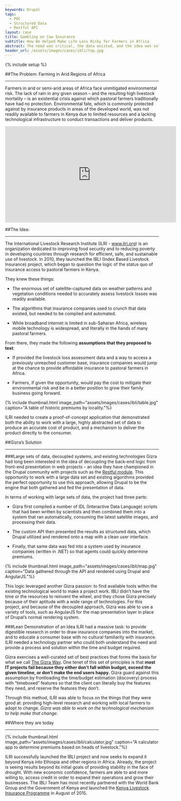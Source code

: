 ```yaml
---
keywords: Drupal
tags:
  - POC
  - Structured Data
  - Restful API
layout: case
title: Gambling on Cow Insurance
subtitle: How We Helped Make Life Less Risky for Farmers in Africa
abstract: The need was critical, the data existed, and the idea was solid. One organization needed a way to demonstrate that they could compile existing data, process it with known algorithms, and produce logical, readable maps so that farmers in Africa could be insured on the open market. Gizra found a way to help.
header_url: /assets/images/cases/ibli/top.jpg
---
```



{% include setup %}

##The Problem: Farming in Arid Regions of Africa
___________


Farmers in arid or semi-arid areas of Africa face unmitigated environmental risk. The lack of rain in any given season – and the resulting high livestock mortality – is an existential crisis against which pastoral farmers traditionally have had no protection. Environmental fate, which is commonly protected against by insurance products in areas of the developed world, was not readily available to farmers in Kenya due to limited resources and a lacking technological infrastructure to conduct transactions and deliver products.

<div class="embed-responsive embed-responsive-16by9">
<iframe class="embed-responsive-item" width="560" height="315" src="https://www.youtube.com/embed/1-w7iht20nw?list=PLCLZXIdq9v2RBlzJtuIR4CqRPvDVcaGBX" frameborder="0" allowfullscreen></iframe>
</div>


##The Idea:
___________________________

The International Livestock Research Institute (ILRI - www.ilri.org) is an organization dedicated to improving food security and to reducing poverty in developing countries through research for efficient, safe, and sustainable use of livestock. In 2010, they launched the IBLI (Index Based Livestock Insurance) project, which began to question the logic of the status quo of insurance access to pastoral farmers in Kenya.


They knew these things:

-  The enormous set of satellite-captured data on weather patterns and vegetation conditions needed to accurately assess livestock losses was readily available.

-  The algorithms that insurance companies used to crunch that data existed, but needed to be compiled and automated.

-  While broadband internet is limited in sub-Saharan Africa, wireless mobile technology is widespread, and literally in the hands of many pastoral farmers.


From there, they made the following **assumptions that they proposed to test**: 

-  If provided the livestock loss assessment data and a way to access a previously unreached  customer base, insurance companies would jump at the chance to provide affordable insurance to pastoral farmers in Africa.

-  Farmers, if given the opportunity, would pay the cost to mitigate their environmental risk and be in a better position to grow their family business going forward.

{% include thumbnail.html image_path="assets/images/cases/ibli/table.jpg" caption="A table of historic premiums by locality."%}

ILRI needed to create a proof-of-concept application that demonstrated both the ability to work with a large, highly abstracted set of data to produce an accurate cost of product, and a mechanism to deliver the product directly to the consumer.


##Gizra’s Solution 
__________________

###Large sets of data, decoupled systems, and existing technologies
Gizra had long been interested in the idea of decoupling the back-end logic from front-end presentation in web projects – an idea they have championed in the Drupal community with projects such as the [Restful module](https://www.drupal.org/project/restful). This opportunity to work with a large data set and existing algorithms provided the perfect opportunity to use this approach, allowing Drupal to be the engine that both gathered and fed the presentation of data.

In terms of working with large sets of data, the project had three parts:

-  Gizra first compiled a number of IDL (Interactive Data Language) scripts that had been written by scientists and then combined them into a system that ran automatically, consuming the latest satellite images, and processing their data. 

-  The custom API then presented the results as structured data, which Drupal utilized and rendered onto a map with a clean user interface. 

-  Finally, that same data was fed into a system used by insurance companies (written in .NET) so that agents could quickly determine premiums.

{% include thumbnail.html image_path="assets/images/cases/ibli/map.jpg" caption="Data gathered through the API and rendered using Drupal and AngularJS."%}

This logic leveraged another Gizra passion: to find available tools within the existing technological world to make a project work. IBLI didn’t have the time or the resources to reinvent the wheel, and they chose Gizra precisely because of their aptitude with a wide range of technologies. For this project, and because of the decoupled approach, Gizra was able to use a variety of tools, such as AngularJS for the map presentation layer in place of Drupal’s normal rendering system.

###Lean Demonstration of an Idea
ILRI had a massive task: to provide digestible research in order to draw insurance companies into the market, and to educate a consumer base with no cultural familiarity with insurance. ILRI needed a technology partner who could both understand the need and provide a process and solution within the time and budget required.

Gizra exercises a well-curated set of best practices that forms the basis for what we call [The Gizra Way](/#gizra-way). One tenet of this set of principles is that **most IT projects fail because they either don’t fall within budget, exceed the given timeline, or don’t make the end users happy.** Gizra guard against this assumption by frontloading the time/budget estimation (discovery) process with “timeboxed” features so that the client can literally buy the features they need, and reserve the features they don’t.

Through this method, ILRI was able to focus on the things that they were good at: providing high-level research and working with local farmers to adopt to change. *Gizra was able to work on the technological mechanism to help make that change.*


##Where they are today
____________________

{% include thumbnail.html image_path="assets/images/cases/ibli/calculator.jpg" caption="A calculator app to determine premiums based on heads of livestock."%}

ILRI successfully launched the IBLI project and now seeks to expand it beyond Kenya into Ethiopia and other regions in Africa. Already, the project is seeing results beyond its initial goals of providing stability in the face of drought. With new economic confidence, farmers are able to and more willing to, access credit in order to expand their operations and grow their businesses. The IBLI Team has most recently partnered with the World Bank Group and the Government of Kenya and launched the [Kenya Livestock Insurance Programme](http://clippings.ilri.org/2015/08/10/klip-a-new-kenya-livestock-insurance-program-will-start-to-serve-pastoralists-across-northern-kenya-in-october/) in August of 2015.
